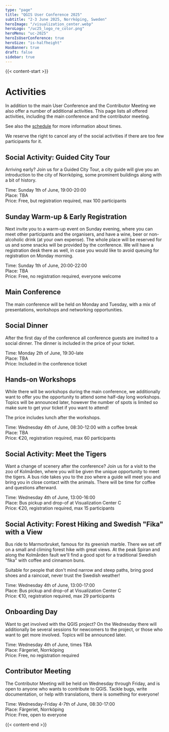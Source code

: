 ```yaml
---
type: "page"
title: "QGIS User Conference 2025"
subtitle: "2-3 June 2025, Norrköping, Sweden"
heroImage: "/visualization_center.webp"
heroLogo: "/uc25_logo_re_color.png"
heroMenu: "uc-2025"
heroIsUserConference: true
heroSize: "is-halfheight"
HasBanner: true
draft: false
sidebar: true
---
```


{{< content-start >}}

# Activities

In addition to the main User Conference and the Contributor Meeting we also offer a number of additional activities.
This page lists all offered activities, including the main conference and the contributor meeting.

See also the [schedule](/schedule) for more information about times.

We reserve the right to cancel any of the social activities if there are too few participants for it.

## Social Activity: Guided City Tour

Arriving early? Join us for a Guided City Tour, a city guide will give you an introduction to the city of Norrköping,
some prominent buildings along with a bit of history.

Time: Sunday 1th of June, 19:00-20:00<br/>
Place: TBA<br/>
Price: Free, but registration required, max 100 participants

## Sunday Warm-up & Early Registration

Next invite you to a warm-up event on Sunday evening, where you can meet other participants and the organisers, and
have a wine, beer or non-alcoholic drink (at your own expense). The whole place will be reserved for us and some snacks
will be provided by the conference. We will have a registration desk there as well, in case you would like to avoid
queuing for registration on Monday morning.

Time: Sunday 1th of June, 20:00-22:00<br/>
Place: TBA<br/>
Price: Free, no registration required, everyone welcome

## Main Conference

The main conference will be held on Monday and Tuesday, with a mix of presentations, workshops and networking
opportunities.

## Social Dinner

After the first day of the conference all conference guests are invited to a social dinner. The dinner is included in the
price of your ticket.

Time: Monday 2th of June, 19:30-late<br/>
Place: TBA<br/>
Price: Included in the conference ticket

## Hands-on Workshops

While there will be workshops during the main conference, we additionally want to offer you the opportunity to attend
some half-day long workshops. Topics will be announced later, however the number of spots is limited so make sure to
get your ticket if you want to attend!

The price includes lunch after the workshops.

Time: Wednesday 4th of June, 08:30-12:00 with a coffee break<br/>
Place: TBA<br/>
Price: €20, registration required, max 60 participants

## Social Activity: Meet the Tigers

Want a change of scenery after the conference? Join us for a visit to the zoo of Kolmården, where you will be given the
unique opportunity to meet the tigers. A bus ride takes you to the zoo where a guide will meet you and bring you in close
contact with the animals. There will be time for coffee and questions afterward.

Time: Wednesday 4th of June, 13:00-16:00<br/>
Place: Bus pickup and drop-of at Visualization Center C<br/>
Price: €20, registration required, max 15 participants

## Social Activity: Forest Hiking and Swedish "Fika" with a View

Bus ride to Marmorbruket, famous for its greenish marble. There we set off on a small and climing forest hike
with great views. At the peak Spiran and along the Kolmården fault we'll find a good spot for a traditional
Swedish "fika" with coffee and cinnamon buns.

Suitable for people that don't mind narrow and steep paths, bring good shoes and a raincoat, never trust the Swedish
weather!

Time: Wednesday 4th of June, 13:00-17:00<br/>
Place: Bus pickup and drop-of at Visualization Center C<br/>
Price: €10, registration required, max 29 participants

## Onboarding Day

Want to get involved with the QGIS project? On the Wednesday there will additionally be several sessions for newcomers
to the project, or those who want to get more involved. Topics will be announced later.

Time: Wednesday 4th of June, times TBA<br/>
Place: Färgeriet, Norrköping<br/>
Price: Free, no registration required

## Contributor Meeting

The Contributor Meeting will be held on Wednesday through Friday, and is open to anyone who wants to contribute to QGIS.
Tackle bugs, write documentation, or help with translations, there is something for everyone!

Time: Wednesday-Friday 4-7th of June, 08:30-17:00<br/>
Place: Färgeriet, Norrköping<br/>
Price: Free, open to everyone

{{< content-end >}}